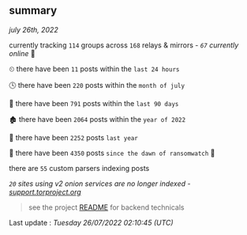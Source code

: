 
## summary
_july 26th, 2022_

currently tracking `114` groups across `168` relays & mirrors - _`67` currently online_ 📡

⏲ there have been `11` posts within the `last 24 hours`

🕓 there have been `220` posts within the `month of july`

📅 there have been `791` posts within the `last 90 days`

🏚 there have been `2064` posts within the `year of 2022`

🚀 there have been `2252` posts `last year`

🦕 there have been `4350` posts `since the dawn of ransomwatch` 🐣

there are `55` custom parsers indexing posts

_`20` sites using v2 onion services are no longer indexed - [support.torproject.org](https://support.torproject.org/onionservices/v2-deprecation/)_

> see the project [README](https://github.com/jmousqueton/ransomwatch#readme) for backend technicals



Last update : _Tuesday 26/07/2022 02:10:45 (UTC)_

